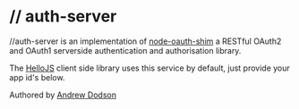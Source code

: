 # // auth-server

//auth-server is an implementation of [node-oauth-shim](https://github.com/MrSwitch/node-oauth-shim) a RESTful OAuth2 and OAuth1 serverside authentication and authorisation library.



The [HelloJS](http://adodson.com/hello.js) client side library uses this service by default, just provide your app id's below.




Authored by [Andrew Dodson](http://adodson.com)

